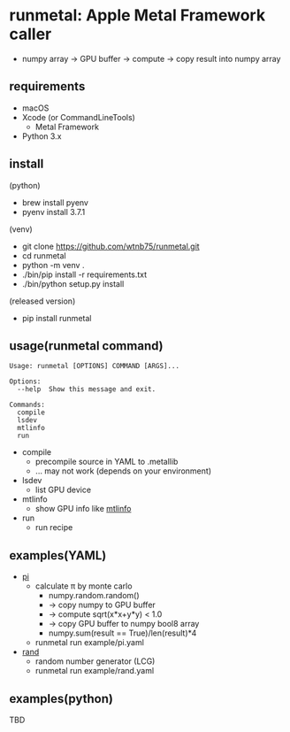 # runmetal: Apple Metal Framework caller

- numpy array -> GPU buffer -> compute -> copy result into numpy array

## requirements

- macOS
- Xcode (or CommandLineTools)
    - Metal Framework
- Python 3.x

## install

(python)
- brew install pyenv
- pyenv install 3.7.1

(venv)
- git clone https://github.com/wtnb75/runmetal.git
- cd runmetal
- python -m venv .
- ./bin/pip install -r requirements.txt
- ./bin/python setup.py install

(released version)
- pip install runmetal

## usage(runmetal command)

```
Usage: runmetal [OPTIONS] COMMAND [ARGS]...

Options:
  --help  Show this message and exit.

Commands:
  compile
  lsdev
  mtlinfo
  run
```

- compile
    - precompile source in YAML to .metallib
    - ... may not work (depends on your environment)
- lsdev
    - list GPU device
- mtlinfo
    - show GPU info like [mtlinfo](https://dmitri.shuralyov.com/gpu/mtl)
- run
    - run recipe

## examples(YAML)

- [pi](example/pi.yaml)
    - calculate π by monte carlo
        - numpy.random.random()
        - -> copy numpy to GPU buffer
        - -> compute sqrt(x\*x+y\*y) < 1.0
        - -> copy GPU buffer to numpy bool8 array
        - numpy.sum(result == True)/len(result)*4
    - runmetal run example/pi.yaml
- [rand](example/rand.yaml)
    - random number generator (LCG)
    - runmetal run example/rand.yaml

## examples(python)

TBD

